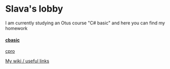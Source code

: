 # Slava's lobby

I am currently studying an Otus course "C# basic" and here you can find my homework

#### [cbasic](./cbasic/index.md)

[cpro](./404.md)

[My wiki / useful links](./wiki.md)

